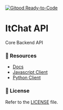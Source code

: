[![Gitpod Ready-to-Code](https://img.shields.io/badge/Gitpod-Ready--to--Code-blue?logo=gitpod)](https://gitpod.io/#https://github.com/itchatapp/api)

# ItChat API
Core Backend API

### 🔗 Resources
- [Docs](https://docs.itchat.world)
- [Javascript Client](https://github.com/itchatapp/itchat.js)
- [Python Client](https://github.com/itchat.py)

### 📝 License
Refer to the [LICENSE](LICENSE) file.
